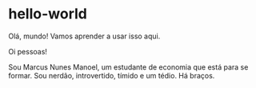 # hello-world
Olá, mundo! Vamos aprender a usar isso aqui.

Oi pessoas!

Sou Marcus Nunes Manoel, um estudante de economia que está para se formar. Sou nerdão, introvertido, tímido e um tédio. Há braços.
